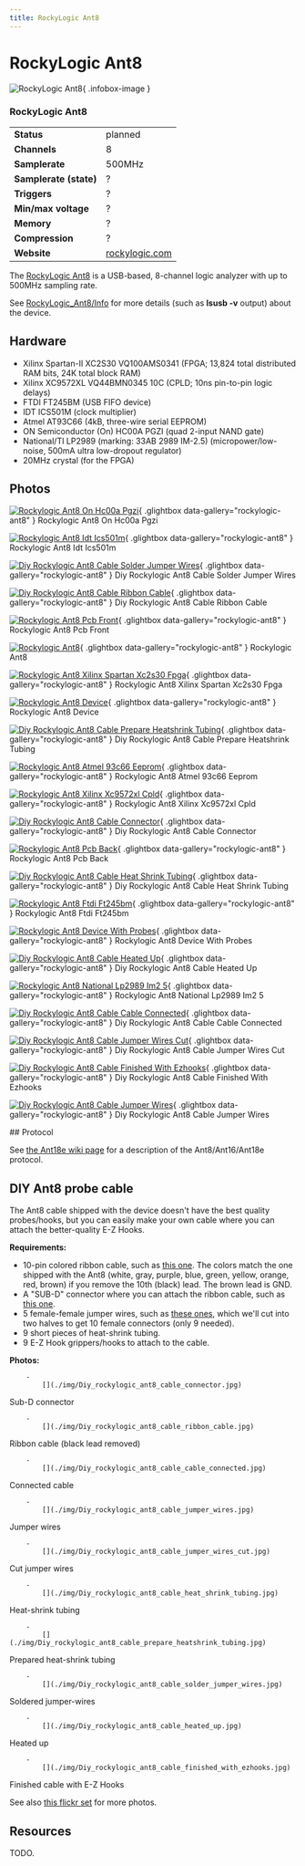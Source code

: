 ```yaml
---
title: RockyLogic Ant8
---
```


# RockyLogic Ant8

<div class="infobox" markdown>

![RockyLogic Ant8](./img/Rockylogic_ant8_on_hc00a_pgzi.jpg){ .infobox-image }

### RockyLogic Ant8

| | |
|---|---|
| **Status** | planned |
| **Channels** | 8 |
| **Samplerate** | 500MHz |
| **Samplerate (state)** | ? |
| **Triggers** | ? |
| **Min/max voltage** | ? |
| **Memory** | ? |
| **Compression** | ? |
| **Website** | [rockylogic.com](http://www.rockylogic.com/products/ant8.html) |

</div>

The [RockyLogic Ant8](http://www.rockylogic.com/products/ant8.html) is a USB-based, 8-channel logic analyzer with up to 500MHz sampling rate.

See [RockyLogic_Ant8/Info](https://sigrok.org/wiki/RockyLogic_Ant8/Info) for more details (such as **lsusb -v** output) about the device.

## Hardware
- Xilinx Spartan-II XC2S30 VQ100AMS0341 (FPGA; 13,824 total distributed RAM bits, 24K total block RAM)
- Xilinx XC9572XL VQ44BMN0345 10C (CPLD; 10ns pin-to-pin logic delays)
- FTDI FT245BM (USB FIFO device)
- IDT ICS501M (clock multiplier)
- Atmel AT93C66 (4kB, three-wire serial EEPROM)
- ON Semiconductor (On) HC00A PGZI (quad 2-input NAND gate)
- National/TI LP2989 (marking: 33AB 2989 IM-2.5) (micropower/low-noise, 500mA ultra low-dropout regulator)
- 20MHz crystal (for the FPGA)

## Photos

<div class="photo-grid" markdown>

[![Rockylogic Ant8 On Hc00a Pgzi](./img/Rockylogic_ant8_on_hc00a_pgzi.jpg)](./img/Rockylogic_ant8_on_hc00a_pgzi.jpg "Rockylogic Ant8 On Hc00a Pgzi"){ .glightbox data-gallery="rockylogic-ant8" }
<span class="caption">Rockylogic Ant8 On Hc00a Pgzi</span>

[![Rockylogic Ant8 Idt Ics501m](./img/Rockylogic_ant8_idt_ics501m.jpg)](./img/Rockylogic_ant8_idt_ics501m.jpg "Rockylogic Ant8 Idt Ics501m"){ .glightbox data-gallery="rockylogic-ant8" }
<span class="caption">Rockylogic Ant8 Idt Ics501m</span>

[![Diy Rockylogic Ant8 Cable Solder Jumper Wires](./img/Diy_rockylogic_ant8_cable_solder_jumper_wires.jpg)](./img/Diy_rockylogic_ant8_cable_solder_jumper_wires.jpg "Diy Rockylogic Ant8 Cable Solder Jumper Wires"){ .glightbox data-gallery="rockylogic-ant8" }
<span class="caption">Diy Rockylogic Ant8 Cable Solder Jumper Wires</span>

[![Diy Rockylogic Ant8 Cable Ribbon Cable](./img/Diy_rockylogic_ant8_cable_ribbon_cable.jpg)](./img/Diy_rockylogic_ant8_cable_ribbon_cable.jpg "Diy Rockylogic Ant8 Cable Ribbon Cable"){ .glightbox data-gallery="rockylogic-ant8" }
<span class="caption">Diy Rockylogic Ant8 Cable Ribbon Cable</span>

[![Rockylogic Ant8 Pcb Front](./img/Rockylogic_ant8_pcb_front.jpg)](./img/Rockylogic_ant8_pcb_front.jpg "Rockylogic Ant8 Pcb Front"){ .glightbox data-gallery="rockylogic-ant8" }
<span class="caption">Rockylogic Ant8 Pcb Front</span>

[![Rockylogic Ant8](./img/Rockylogic_ant8.png)](./img/Rockylogic_ant8.png "Rockylogic Ant8"){ .glightbox data-gallery="rockylogic-ant8" }
<span class="caption">Rockylogic Ant8</span>

[![Rockylogic Ant8 Xilinx Spartan Xc2s30 Fpga](./img/Rockylogic_ant8_xilinx_spartan_xc2s30_fpga.jpg)](./img/Rockylogic_ant8_xilinx_spartan_xc2s30_fpga.jpg "Rockylogic Ant8 Xilinx Spartan Xc2s30 Fpga"){ .glightbox data-gallery="rockylogic-ant8" }
<span class="caption">Rockylogic Ant8 Xilinx Spartan Xc2s30 Fpga</span>

[![Rockylogic Ant8 Device](./img/Rockylogic_ant8_device.jpg)](./img/Rockylogic_ant8_device.jpg "Rockylogic Ant8 Device"){ .glightbox data-gallery="rockylogic-ant8" }
<span class="caption">Rockylogic Ant8 Device</span>

[![Diy Rockylogic Ant8 Cable Prepare Heatshrink Tubing](./img/Diy_rockylogic_ant8_cable_prepare_heatshrink_tubing.jpg)](./img/Diy_rockylogic_ant8_cable_prepare_heatshrink_tubing.jpg "Diy Rockylogic Ant8 Cable Prepare Heatshrink Tubing"){ .glightbox data-gallery="rockylogic-ant8" }
<span class="caption">Diy Rockylogic Ant8 Cable Prepare Heatshrink Tubing</span>

[![Rockylogic Ant8 Atmel 93c66 Eeprom](./img/Rockylogic_ant8_atmel_93c66_eeprom.jpg)](./img/Rockylogic_ant8_atmel_93c66_eeprom.jpg "Rockylogic Ant8 Atmel 93c66 Eeprom"){ .glightbox data-gallery="rockylogic-ant8" }
<span class="caption">Rockylogic Ant8 Atmel 93c66 Eeprom</span>

[![Rockylogic Ant8 Xilinx Xc9572xl Cpld](./img/Rockylogic_ant8_xilinx_xc9572xl_cpld.jpg)](./img/Rockylogic_ant8_xilinx_xc9572xl_cpld.jpg "Rockylogic Ant8 Xilinx Xc9572xl Cpld"){ .glightbox data-gallery="rockylogic-ant8" }
<span class="caption">Rockylogic Ant8 Xilinx Xc9572xl Cpld</span>

[![Diy Rockylogic Ant8 Cable Connector](./img/Diy_rockylogic_ant8_cable_connector.jpg)](./img/Diy_rockylogic_ant8_cable_connector.jpg "Diy Rockylogic Ant8 Cable Connector"){ .glightbox data-gallery="rockylogic-ant8" }
<span class="caption">Diy Rockylogic Ant8 Cable Connector</span>

[![Rockylogic Ant8 Pcb Back](./img/Rockylogic_ant8_pcb_back.jpg)](./img/Rockylogic_ant8_pcb_back.jpg "Rockylogic Ant8 Pcb Back"){ .glightbox data-gallery="rockylogic-ant8" }
<span class="caption">Rockylogic Ant8 Pcb Back</span>

[![Diy Rockylogic Ant8 Cable Heat Shrink Tubing](./img/Diy_rockylogic_ant8_cable_heat_shrink_tubing.jpg)](./img/Diy_rockylogic_ant8_cable_heat_shrink_tubing.jpg "Diy Rockylogic Ant8 Cable Heat Shrink Tubing"){ .glightbox data-gallery="rockylogic-ant8" }
<span class="caption">Diy Rockylogic Ant8 Cable Heat Shrink Tubing</span>

[![Rockylogic Ant8 Ftdi Ft245bm](./img/Rockylogic_ant8_ftdi_ft245bm.jpg)](./img/Rockylogic_ant8_ftdi_ft245bm.jpg "Rockylogic Ant8 Ftdi Ft245bm"){ .glightbox data-gallery="rockylogic-ant8" }
<span class="caption">Rockylogic Ant8 Ftdi Ft245bm</span>

[![Rockylogic Ant8 Device With Probes](./img/Rockylogic_ant8_device_with_probes.jpg)](./img/Rockylogic_ant8_device_with_probes.jpg "Rockylogic Ant8 Device With Probes"){ .glightbox data-gallery="rockylogic-ant8" }
<span class="caption">Rockylogic Ant8 Device With Probes</span>

[![Diy Rockylogic Ant8 Cable Heated Up](./img/Diy_rockylogic_ant8_cable_heated_up.jpg)](./img/Diy_rockylogic_ant8_cable_heated_up.jpg "Diy Rockylogic Ant8 Cable Heated Up"){ .glightbox data-gallery="rockylogic-ant8" }
<span class="caption">Diy Rockylogic Ant8 Cable Heated Up</span>

[![Rockylogic Ant8 National Lp2989 Im2 5](./img/Rockylogic_ant8_national_lp2989_im2_5.jpg)](./img/Rockylogic_ant8_national_lp2989_im2_5.jpg "Rockylogic Ant8 National Lp2989 Im2 5"){ .glightbox data-gallery="rockylogic-ant8" }
<span class="caption">Rockylogic Ant8 National Lp2989 Im2 5</span>

[![Diy Rockylogic Ant8 Cable Cable Connected](./img/Diy_rockylogic_ant8_cable_cable_connected.jpg)](./img/Diy_rockylogic_ant8_cable_cable_connected.jpg "Diy Rockylogic Ant8 Cable Cable Connected"){ .glightbox data-gallery="rockylogic-ant8" }
<span class="caption">Diy Rockylogic Ant8 Cable Cable Connected</span>

[![Diy Rockylogic Ant8 Cable Jumper Wires Cut](./img/Diy_rockylogic_ant8_cable_jumper_wires_cut.jpg)](./img/Diy_rockylogic_ant8_cable_jumper_wires_cut.jpg "Diy Rockylogic Ant8 Cable Jumper Wires Cut"){ .glightbox data-gallery="rockylogic-ant8" }
<span class="caption">Diy Rockylogic Ant8 Cable Jumper Wires Cut</span>

[![Diy Rockylogic Ant8 Cable Finished With Ezhooks](./img/Diy_rockylogic_ant8_cable_finished_with_ezhooks.jpg)](./img/Diy_rockylogic_ant8_cable_finished_with_ezhooks.jpg "Diy Rockylogic Ant8 Cable Finished With Ezhooks"){ .glightbox data-gallery="rockylogic-ant8" }
<span class="caption">Diy Rockylogic Ant8 Cable Finished With Ezhooks</span>

[![Diy Rockylogic Ant8 Cable Jumper Wires](./img/Diy_rockylogic_ant8_cable_jumper_wires.jpg)](./img/Diy_rockylogic_ant8_cable_jumper_wires.jpg "Diy Rockylogic Ant8 Cable Jumper Wires"){ .glightbox data-gallery="rockylogic-ant8" }
<span class="caption">Diy Rockylogic Ant8 Cable Jumper Wires</span>

</div>
## Protocol

See [the Ant18e wiki page](https://sigrok.org/wiki/RockyLogic_Ant18e#Protocol) for a description of the Ant8/Ant16/Ant18e protocol.

## DIY Ant8 probe cable

The Ant8 cable shipped with the device doesn't have the best quality probes/hooks, but you can easily make your own cable where you can attach the better-quality E-Z Hooks.

**Requirements:**

- 10-pin colored ribbon cable, such as [this one](http://www.reichelt.de/Flachbandkabel/AWG-28-10F-3M/index.html?;ACTION=3;LA=2;ARTICLE=47668;GROUPID=3328;artnr=AWG+28-10F+3M).
The colors match the one shipped with the Ant8 (white, gray, purple, blue, green, yellow, orange, red, brown) if you remove the 10th (black) lead. The brown lead is GND.
- A "SUB-D" connector where you can attach the ribbon cable, such as [this one](http://www.reichelt.de/SUB-D-Flachbandverbinder/D-SUB-BU-09FB/index.html?;ACTION=3;LA=2;ARTICLE=6951;GROUPID=3204;artnr=D-SUB+BU+09FB).
- 5 female-female jumper wires, such as [these ones](http://www.komputer.de/zen/index.php?main_page=product_info&cPath=31&products_id=77), which we'll cut into two halves to get 10 female connectors (only 9 needed).
- 9 short pieces of heat-shrink tubing.
- 9 E-Z Hook grippers/hooks to attach to the cable.

**Photos:**

		- 
			[](./img/Diy_rockylogic_ant8_cable_connector.jpg)

Sub-D connector

		- 
			[](./img/Diy_rockylogic_ant8_cable_ribbon_cable.jpg)

Ribbon cable (black lead removed)

		- 
			[](./img/Diy_rockylogic_ant8_cable_cable_connected.jpg)

Connected cable

		- 
			[](./img/Diy_rockylogic_ant8_cable_jumper_wires.jpg)

Jumper wires

		- 
			[](./img/Diy_rockylogic_ant8_cable_jumper_wires_cut.jpg)

Cut jumper wires

		- 
			[](./img/Diy_rockylogic_ant8_cable_heat_shrink_tubing.jpg)

Heat-shrink tubing

		- 
			[](./img/Diy_rockylogic_ant8_cable_prepare_heatshrink_tubing.jpg)

Prepared heat-shrink tubing

		- 
			[](./img/Diy_rockylogic_ant8_cable_solder_jumper_wires.jpg)

Soldered jumper-wires

		- 
			[](./img/Diy_rockylogic_ant8_cable_heated_up.jpg)

Heated up

		- 
			[](./img/Diy_rockylogic_ant8_cable_finished_with_ezhooks.jpg)

Finished cable with E-Z Hooks

See also [this flickr set](https://secure.flickr.com/photos/uwehermann/sets/72157628685898881/) for more photos.

## Resources

TODO.

